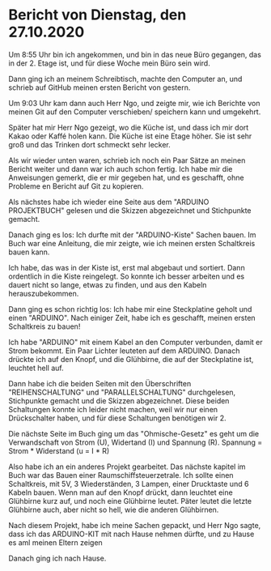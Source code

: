 # Bericht von Dienstag, den 27.10.2020

Um 8:55 Uhr bin ich angekommen, und bin in das neue Büro gegangen, das in der 2. Etage ist, und für diese Woche mein Büro sein wird.

Dann ging ich an meinem Schreibtisch, machte den Computer an, und schrieb auf GitHub meinen ersten Bericht von gestern.

Um 9:03 Uhr kam dann auch Herr Ngo, und zeigte mir, wie ich Berichte von meinen Git auf den Computer verschieben/ speichern kann und umgekehrt.

Später hat mir Herr Ngo gezeigt, wo die Küche ist, und dass ich mir dort Kakao oder Kaffé holen kann. 
Die Küche ist eine Etage höher. Sie ist sehr groß und das Trinken dort schmeckt sehr lecker.

Als wir wieder unten waren, schrieb ich noch ein Paar Sätze an meinen Bericht weiter und dann war ich auch schon fertig. 
Ich habe mir die Anweisungen gemerkt, die er mir gegeben hat, und es geschafft, ohne Probleme en Bericht auf Git zu kopieren.

Als nächstes habe ich wieder eine Seite aus dem "ARDUINO PROJEKTBUCH" gelesen und die Skizzen abgezeichnet und Stichpunkte gemacht.

Danach ging es los: Ich durfte mit der "ARDUINO-Kiste" Sachen bauen. Im Buch war eine Anleitung, die mir zeigte, wie ich meinen ersten Schaltkreis bauen kann.

Ich habe, das was in der Kiste ist, erst mal abgebaut und sortiert. Dann ordentlich in die Kiste reingelegt.
So konnte ich besser arbeiten und es dauert nicht so lange, etwas zu finden, und aus den Kabeln herauszubekommen.


Dann ging es schon richtig los: Ich habe mir eine Steckplatine geholt und einen "ARDUINO".
Nach einiger Zeit, habe ich es geschafft, meinen ersten Schaltkreis zu bauen!

Ich habe "ARDUINO" mit einem Kabel an den Computer verbunden, damit er Strom bekommt.
Ein Paar Lichter leuteten auf dem ARDUINO.
Danach drückte ich auf den Knopf, und die Glühbirne, die auf der Steckplatine ist, leuchtet hell auf.

Dann habe ich die beiden Seiten mit den Überschriften "REIHENSCHALTUNG" und "PARALLELSCHALTUNG" durchgelesen, Stichpunkte gemacht und die Skizzen abgezeichnet.
Diese beiden Schaltungen konnte ich leider nicht machen, weil wir nur einen Drückschalter haben, und für diese Schaltungen benötigen wir 2.

Die nächste Seite im Buch ging um das "Ohmische-Gesetz" es geht um die Verwandschaft von Strom (U), Widertand (I) und Spannung (R).
Spannung = Strom * Widerstand (u = I * R)

Also habe ich an ein anderes Projekt gearbeitet. Das nächste kapitel im Buch war das Bauen einer Raumschiffsteuerzetrale.
Ich sollte einen Schaltkreis, mit 5V, 3 Wiederständen, 3 Lampen, einer Drucktaste und 6 Kabeln bauen.
Wenn man auf den Knopf drückt, dann leuchtet eine Glühbirne kurz auf, und noch eine Glühbirne leutet.
Päter leutet die letzte Glühbirne auch, aber nicht so hell, wie die anderen Glühbirnen.

Nach diesem Projekt, habe ich meine Sachen gepackt, und Herr Ngo sagte, dass ich das ARDUINO-KIT mit nach Hause nehmen dürfte, und zu Hause es aml meinen Eltern zeigen

Danach ging ich nach Hause.
